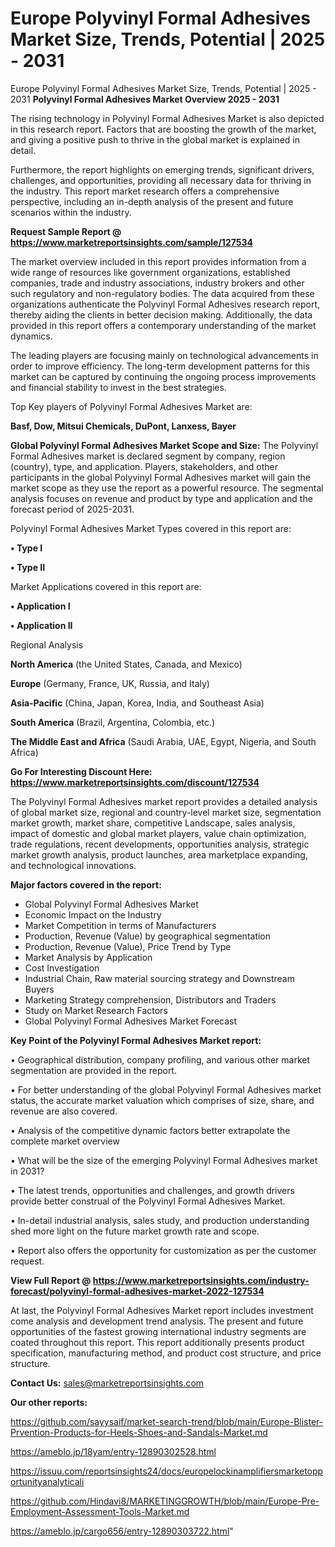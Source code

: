 # Europe Polyvinyl Formal Adhesives Market Size, Trends, Potential | 2025 - 2031
Europe Polyvinyl Formal Adhesives Market Size, Trends, Potential | 2025 - 2031
<Strong> Polyvinyl Formal Adhesives Market Overview 2025 - 2031</strong>

The rising technology in Polyvinyl Formal Adhesives Market is also depicted in this research report. Factors that are boosting the growth of the market, and giving a positive push to thrive in the global market is explained in detail.

Furthermore, the report highlights on emerging trends, significant drivers, challenges, and opportunities, providing all necessary data for thriving in the industry. This report market research offers a comprehensive perspective, including an in-depth analysis of the present and future scenarios within the industry.

<strong>Request Sample Report @ <a href=https://www.marketreportsinsights.com/sample/127534>https://www.marketreportsinsights.com/sample/127534</a></strong>

The market overview included in this report provides information from a wide range of resources like government organizations, established companies, trade and industry associations, industry brokers and other such regulatory and non-regulatory bodies. The data acquired from these organizations authenticate the Polyvinyl Formal Adhesives research report, thereby aiding the clients in better decision making. Additionally, the data provided in this report offers a contemporary understanding of the market dynamics.

The leading players are focusing mainly on technological advancements in order to improve efficiency. The long-term development patterns for this market can be captured by continuing the ongoing process improvements and financial stability to invest in the best strategies.

Top Key players of Polyvinyl Formal Adhesives Market are:

<strong>Basf, Dow, Mitsui Chemicals, DuPont, Lanxess, Bayer</strong>

<strong><b>Global Polyvinyl Formal Adhesives Market Scope and Size:</b></strong>
The Polyvinyl Formal Adhesives market is declared segment by company, region (country), type, and application. Players, stakeholders, and other participants in the global Polyvinyl Formal Adhesives market will gain the market scope as they use the report as a powerful resource. The segmental analysis focuses on revenue and product by type and application and the forecast period of 2025-2031.

Polyvinyl Formal Adhesives Market Types covered in this report are:

<strong>• Type I

• Type II</strong>

Market Applications covered in this report are:

<strong>• Application I

• Application II</strong> 

Regional Analysis

<strong>North America</strong> (the United States, Canada, and Mexico)

<strong>Europe</strong> (Germany, France, UK, Russia, and Italy)

<strong>Asia-Pacific</strong> (China, Japan, Korea, India, and Southeast Asia)

<strong>South America</strong> (Brazil, Argentina, Colombia, etc.)

<strong>The Middle East and Africa</strong> (Saudi Arabia, UAE, Egypt, Nigeria, and South Africa)

<strong>Go For Interesting Discount Here: <a href=https://www.marketreportsinsights.com/discount/127534>https://www.marketreportsinsights.com/discount/127534</a></strong>

The Polyvinyl Formal Adhesives market report provides a detailed analysis of global market size, regional and country-level market size, segmentation market growth, market share, competitive Landscape, sales analysis, impact of domestic and global market players, value chain optimization, trade regulations, recent developments, opportunities analysis, strategic market growth analysis, product launches, area marketplace expanding, and technological innovations.

<strong><b>Major factors covered in the report:</b></strong>
<ul>
  <li>Global Polyvinyl Formal Adhesives Market </li>
  <li>Economic Impact on the Industry</li>
  <li>Market Competition in terms of Manufacturers</li>
  <li>Production, Revenue (Value) by geographical segmentation</li>
  <li>Production, Revenue (Value), Price Trend by Type</li>
  <li>Market Analysis by Application</li>
  <li>Cost Investigation</li>
  <li>Industrial Chain, Raw material sourcing strategy and Downstream Buyers</li>
  <li>Marketing Strategy comprehension, Distributors and Traders</li>
  <li>Study on Market Research Factors</li>
  <li>Global Polyvinyl Formal Adhesives Market Forecast</li>
</ul>

<strong><b>Key Point of the Polyvinyl Formal Adhesives Market report:</b></strong>

• Geographical distribution, company profiling, and various other market segmentation are provided in the report.

• For better understanding of the global Polyvinyl Formal Adhesives market status, the accurate market valuation which comprises of size, share, and revenue are also covered.

• Analysis of the competitive dynamic factors better extrapolate the complete market overview

• What will be the size of the emerging Polyvinyl Formal Adhesives market in 2031?

• The latest trends, opportunities and challenges, and growth drivers provide better construal of the Polyvinyl Formal Adhesives Market.

• In-detail industrial analysis, sales study, and production understanding shed more light on the future market growth rate and scope.

• Report also offers the opportunity for customization as per the customer request.

<strong><b>View Full Report @ <a href=https://www.marketreportsinsights.com/industry-forecast/polyvinyl-formal-adhesives-market-2022-127534>https://www.marketreportsinsights.com/industry-forecast/polyvinyl-formal-adhesives-market-2022-127534</a></b></strong>


At last, the Polyvinyl Formal Adhesives Market report includes investment come analysis and development trend analysis. The present and future opportunities of the fastest growing international industry segments are coated throughout this report. This report additionally presents product specification, manufacturing method, and product cost structure, and price structure.

<strong>Contact Us:</strong>
sales@marketreportsinsights.com

<strong>Our other reports:</strong>

<a href=https://github.com/sayysaif/market-search-trend/blob/main/Europe-Blister-Prvention-Products-for-Heels-Shoes-and-Sandals-Market.md>https://github.com/sayysaif/market-search-trend/blob/main/Europe-Blister-Prvention-Products-for-Heels-Shoes-and-Sandals-Market.md</a>

<a href=https://ameblo.jp/18yam/entry-12890302528.html>https://ameblo.jp/18yam/entry-12890302528.html</a>

<a href=https://issuu.com/reportsinsights24/docs/europelockinamplifiersmarketopportunityanalyticali>https://issuu.com/reportsinsights24/docs/europelockinamplifiersmarketopportunityanalyticali</a>

<a href=https://github.com/Hindavi8/MARKETINGGROWTH/blob/main/Europe-Pre-Employment-Assessment-Tools-Market.md>https://github.com/Hindavi8/MARKETINGGROWTH/blob/main/Europe-Pre-Employment-Assessment-Tools-Market.md</a>

<a href=https://ameblo.jp/cargo656/entry-12890303722.html>https://ameblo.jp/cargo656/entry-12890303722.html</a>"
